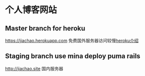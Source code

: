 个人博客网站
=======

## Master branch for heroku
  https://jiachao.herokuapp.com 免费国外服务器访问较慢[heroku介绍](https://devcenter.heroku.com/)
  
## Staging branch use mina deploy puma rails
  http://jiachao.site 国内服务器

